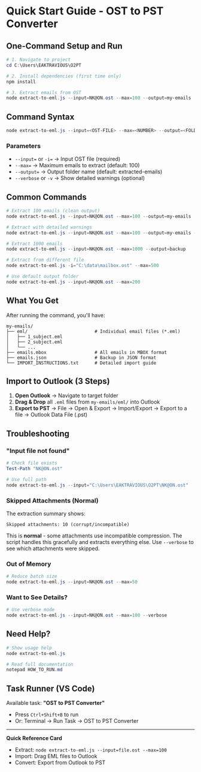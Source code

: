# Quick Start Guide - OST to PST Converter

## One-Command Setup and Run

```powershell
# 1. Navigate to project
cd C:\Users\EAKTRAVIOUS\O2PT

# 2. Install dependencies (first time only)
npm install

# 3. Extract emails from OST
node extract-to-eml.js --input=NK@ON.ost --max=100 --output=my-emails
```

## Command Syntax

```powershell
node extract-to-eml.js --input=<OST-FILE> --max=<NUMBER> --output=<FOLDER> [--verbose]
```

### Parameters
- `--input=` or `-i=` → Input OST file (required)
- `--max=` → Maximum emails to extract (default: 100)
- `--output=` → Output folder name (default: extracted-emails)
- `--verbose` or `-v` → Show detailed warnings (optional)

## Common Commands

```powershell
# Extract 100 emails (clean output)
node extract-to-eml.js --input=NK@ON.ost --max=100 --output=my-emails

# Extract with detailed warnings
node extract-to-eml.js --input=NK@ON.ost --max=100 --output=my-emails --verbose

# Extract 1000 emails
node extract-to-eml.js --input=NK@ON.ost --max=1000 --output=backup

# Extract from different file
node extract-to-eml.js -i="C:\data\mailbox.ost" --max=500

# Use default output folder
node extract-to-eml.js --input=NK@ON.ost --max=200
```

## What You Get

After running the command, you'll have:

```
my-emails/
├── eml/                         # Individual email files (*.eml)
│   ├── 1_subject.eml
│   ├── 2_subject.eml
│   └── ...
├── emails.mbox                  # All emails in MBOX format
├── emails.json                  # Backup in JSON format
└── IMPORT_INSTRUCTIONS.txt      # Detailed import guide
```

## Import to Outlook (3 Steps)

1. **Open Outlook** → Navigate to target folder
2. **Drag & Drop** all `.eml` files from `my-emails/eml/` into Outlook
3. **Export to PST** → File → Open & Export → Import/Export → Export to a file → Outlook Data File (.pst)

## Troubleshooting

### "Input file not found"
```powershell
# Check file exists
Test-Path "NK@ON.ost"

# Use full path
node extract-to-eml.js --input="C:\Users\EAKTRAVIOUS\O2PT\NK@ON.ost"
```

### Skipped Attachments (Normal)
The extraction summary shows:
```
Skipped attachments: 10 (corrupt/incompatible)
```
This is **normal** - some attachments use incompatible compression. The script handles this gracefully and extracts everything else. Use `--verbose` to see which attachments were skipped.

### Out of Memory
```powershell
# Reduce batch size
node extract-to-eml.js --input=NK@ON.ost --max=50
```

### Want to See Details?
```powershell
# Use verbose mode
node extract-to-eml.js --input=NK@ON.ost --max=100 --verbose
```

## Need Help?

```powershell
# Show usage help
node extract-to-eml.js

# Read full documentation
notepad HOW_TO_RUN.md
```

## Task Runner (VS Code)

Available task: **"OST to PST Converter"**
- Press `Ctrl+Shift+B` to run
- Or: Terminal → Run Task → OST to PST Converter

---

**Quick Reference Card**
- Extract: `node extract-to-eml.js --input=file.ost --max=100`
- Import: Drag EML files to Outlook
- Convert: Export from Outlook to PST
